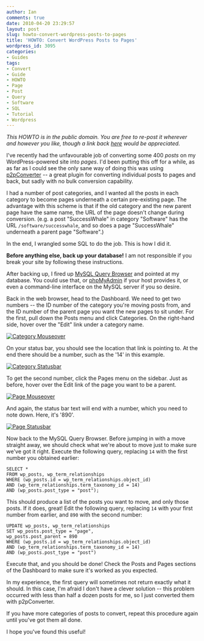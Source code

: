 ```yaml
---
author: Ian
comments: true
date: 2010-04-20 23:29:57
layout: post
slug: howto-convert-wordpress-posts-to-pages
title: 'HOWTO: Convert WordPress Posts to Pages'
wordpress_id: 3095
categories:
- Guides
tags:
- Convert
- Guide
- HOWTO
- Page
- Post
- Query
- Software
- SQL
- Tutorial
- Wordpress
---
```


_This HOWTO is in the public domain.  You are free to re-post it wherever and however you like, though a link back [here](http://guides.ianrenton.com/howto-convert-wordpress-posts-to-pages) would be appreciated._

I've recently had the unfavourable job of converting some 400 _posts_ on my WordPress-powered site into _pages_.  I'd been putting this off for a while, as as far as I could see the only sane way of doing this was using [p2pConverter](http://www.briandgoad.com/blog/downloads/p2pConverter/) -- a great plugin for converting individual posts to pages and back, but sadly with no bulk conversion capability.

I had a number of post categories, and I wanted all the posts in each category to become pages underneath a certain pre-existing page.  The advantage with this scheme is that if the old category and the new parent page have the same name, the URL of the page doesn't change during conversion.  (e.g. a post "SuccessWhale" in category "Software" has the URL `/software/successwhale`, and so does a page "SuccessWhale" underneath a parent page "Software".)

In the end, I wrangled some SQL to do the job.  This is how I did it.

**Before anything else, back up your database!**  I am not responsible if you break your site by following these instructions.

After backing up, I fired up [MySQL Query Browser](http://dev.mysql.com/downloads/gui-tools/5.0.html) and pointed at my database.  You could use that, or [phpMyAdmin](http://www.phpmyadmin.net) if your host provides it, or even a command-line interface on the MySQL server if you so desire.

Back in the web browser, head to the Dashboard.  We need to get two numbers -- the ID number of the category you're moving posts from, and the ID number of the parent page you want the new pages to sit under.  For the first, pull down the Posts menu and click Categories.  On the right-hand side, hover over the "Edit" link under a category name.

[![Category Mouseover](http://files.ianrenton.com/sites/guides/category-mouseover.png)](http://files.ianrenton.com/sites/guides/category-mouseover.png)

  
On your status bar, you should see the location that link is pointing to.  At the end there should be a number, such as the '14' in this example.

[![Category Statusbar](http://files.ianrenton.com/sites/guides/category-statusbar.png)](http://files.ianrenton.com/sites/guides/category-statusbar.png)

  
To get the second number, click the Pages menu on the sidebar.  Just as before, hover over the Edit link of the page you want to be a parent.

[![Page Mouseover](http://files.ianrenton.com/sites/guides/page-mouseover.png)](http://files.ianrenton.com/sites/guides/page-mouseover.png)

  
And again, the status bar text will end with a number, which you need to note down.  Here, it's '890'.

[![Page Statusbar](http://files.ianrenton.com/sites/guides/page-statusbar.png)](http://files.ianrenton.com/sites/guides/page-statusbar.png)

  
Now back to the MySQL Query Browser.  Before jumping in with a move straight away, we should check what we're about to move just to make sure we've got it right.  Execute the following query, replacing `14` with the first number you obtained earlier:

    
    SELECT *
    FROM wp_posts, wp_term_relationships
    WHERE (wp_posts.id = wp_term_relationships.object_id)
    AND (wp_term_relationships.term_taxonomy_id = 14)
    AND (wp_posts.post_type = "post");


This should produce a list of the posts you want to move, and only those posts.  If it does, great!  Edit the following query, replacing `14` with your first number from earlier, and `890` with the second number:

    
    UPDATE wp_posts, wp_term_relationships
    SET wp_posts.post_type = "page",
    wp_posts.post_parent = 890
    WHERE (wp_posts.id = wp_term_relationships.object_id)
    AND (wp_term_relationships.term_taxonomy_id = 14)
    AND (wp_posts.post_type = "post")


Execute that, and you should be done!  Check the Posts and Pages sections of the Dashboard to make sure it's worked as you expected.

In my experience, the first query will sometimes not return exactly what it should.  In this case, I'm afraid I don't have a clever solution -- this problem occurred with less than half a dozen posts for me, so I just converted them with p2pConverter.

If you have more categories of posts to convert, repeat this procedure again until you've got them all done.

I hope you've found this useful!
